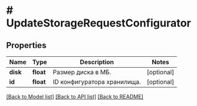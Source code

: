 # # UpdateStorageRequestConfigurator

## Properties

Name | Type | Description | Notes
------------ | ------------- | ------------- | -------------
**disk** | **float** | Размер диска в МБ. | [optional]
**id** | **float** | ID конфигуратора хранилища. | [optional]

[[Back to Model list]](../../README.md#models) [[Back to API list]](../../README.md#endpoints) [[Back to README]](../../README.md)
